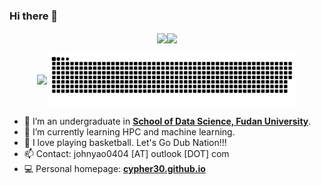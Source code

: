 ### Hi there 👋

<p align="center"><img align="center" src = "https://github-readme-stats.vercel.app/api?username=Cypher30&show_icons=true&count_private=true&theme=maroongold&hide=issues&line_height=30" width="400px"><img align="center" src = "https://github-readme-streak-stats.herokuapp.com/?user=Cypher30&theme=maroongold" width="400px"></p>

<p align="center"><img align="center" width="400px" src="https://github-readme-stats.vercel.app/api/top-langs/?username=Cypher30&layout=compact&theme=maroongold&hide=html,tex,jupyter%20notebook"><img align="center" width="400px" src="https://github.com/Cypher30/Cypher30/blob/output/github-contribution-grid-snake.svg"></p>

- 🔭 I’m an undergraduate in <strong><a href="https://sds.fudan.edu.cn/">School of Data Science, Fudan University</a></strong>.
- 🌱 I’m currently learning HPC and machine learning.
- 🏀 I love playing basketball. Let's Go Dub Nation!!!
- 📫 Contact: johnyao0404 [AT] outlook [DOT] com
- 💻 Personal homepage: <strong><a href="https://cypher30.github.io/">cypher30.github.io</a></strong>
